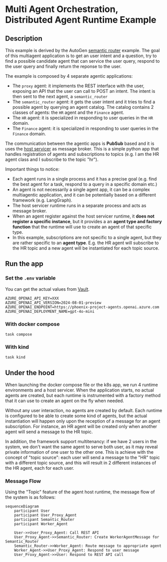 # Multi Agent Orchestration, Distributed Agent Runtime Example

## Description

This example is derived by the AutoGen
[semantic router](https://github.com/microsoft/autogen/tree/main/python/packages/autogen-core/samples/semantic_router) example.
The goal of this multiagent application is to get an user intent and a question,
try to find a possible candidate agent that can service the user query, respond to
the user query and finally return the reponse to the user.

The example is composed by 4 separate agentic applications:
 - The `proxy` agent: it implements the REST interface with the user, exposing an API
 that the user can call to POST an intent. The intent is then sent to the next agent, a
 `semantic_router`
 - The `semantic_router` agent: it gets the user intent and it tries to find a possible
 agent by querying an agent catalog. The catalog contains 2 classes of agents:
 the `HR` agent and the `Finance` agent.
 - The `HR` agent: it is specialized in responding to user queries in the `HR` domain.
 - The `Finance` agent: it is specialized in responding to user queries in the
 `Finance` domain.

The communication between the agentic apps is **PubSub** based and it is uses the
[host servicer](https://github.com/microsoft/autogen/blob/main/python/packages/autogen-core/src/autogen_core/application/_worker_runtime_host_servicer.py)
as message broker.
This is a simple python app that handles registration of agents and
subscriptions to topics (e.g. I am the HR agent class and I subscribe to the topic "hr").

Important things to notice:
 - Each agent runs in a single process and it has a precise goal
 (e.g. find the best agent for a task, respond to a query in a specific domain etc.)
 - An agent is not necessarily a single agent app, it can be a complex multiagentic application, and it can be potentially based on a different framework (e.g. LangGraph).
 - The host servicer runtime runs in a separate process and acts as message broker.
 - When an agent register against the host servicer runtime, it **does not register a
 specific instance**, but it provides a an **agent type and factory function** that the
 runtime will use to create an agent of that specific type.
 - In this example, subscriptions are not specific to a single agent, but they are rather
 specific to an **agent type**. E.g. the HR agent will subscribe to the HR topic and a
 new agent will be instantiated for each topic source.

## Run the app

### Set the `.env` variable

You can get the actual values from [Vault](https://cisco-eti.atlassian.net/wiki/spaces/PHI/pages/962428934/Access+LLM+services#Azure).

```
AZURE_OPENAI_API_KEY=XXX
AZURE_OPENAI_API_VERSION=2024-08-01-preview
AZURE_OPENAI_ENDPOINT=https://phoenix-project-agents.openai.azure.com
AZURE_OPENAI_DEPLOYMENT_NAME=gpt-4o-mini
```


### With docker compose

```
task compose
```

### With kind

```
task kind
```

## Under the hood

When launching the docker compose file or the k8s app, we run 4 runtime environments
and a host servicer. When the application starts, no actual agents are created, but
each runtime is instrumented with a factory method that it can use to create an agent
on the fly when needed.

Without any user interaction, no agents are created by default. Each runtime is configured
to be able to create some kind of agents, but the actual instantiation will happen only
upon the reception of a message for an agent subscription. For instance, an HR agent will be created only when another agent will send a message to the HR topic.

In addition, the framework support multitenancy: if we have 2 users in the system, we
don't want the same agent to serve both user, as it may reveal private information
of one user to the other one. This is achieve with the concept of "topic source": each
user will send a message to the "HR" topic with a different topic source, and this will
result in 2 different instances of the HR agent, each for each user.


### Message Flow

Using the "Topic" feature of the agent host runtime, the message flow of the system is as follows:

```mermaid
sequenceDiagram
    participant User
    participant User_Proxy_Agent
    participant Semantic_Router
    participant Worker_Agent

    User->>User_Proxy_Agent: Call REST API
    User_Proxy_Agent->>Semantic_Router: Create WorkerAgentMessage for Semantic_Router
    Semantic_Router->>Worker_Agent: Route message to appropriate agent
    Worker_Agent->>User_Proxy_Agent: Respond to user message
    User_Proxy_Agent->>User: Respond to REST API call
```

